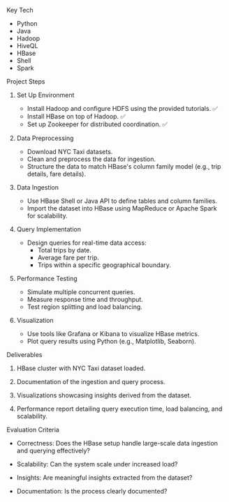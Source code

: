 Key Tech

- Python
- Java
- Hadoop
- HiveQL
- HBase
- Shell
- Spark

Project Steps 

1. Set Up Environment 

   - Install Hadoop and configure HDFS using the provided tutorials. ✅
   - Install HBase on top of Hadoop. ✅
   - Set up Zookeeper for distributed coordination. ✅

2. Data Preprocessing 

   - Download NYC Taxi datasets. 
   - Clean and preprocess the data for ingestion. 
   - Structure the data to match HBase's column family model (e.g., trip details, fare details). 

3. Data Ingestion 

   - Use HBase Shell or Java API to define tables and column families. 
   - Import the dataset into HBase using MapReduce or Apache Spark for scalability. 

4. Query Implementation 

   - Design queries for real-time data access: 
     - Total trips by date. 
     - Average fare per trip. 
     - Trips within a specific geographical boundary. 

5. Performance Testing 

   - Simulate multiple concurrent queries. 
   - Measure response time and throughput. 
   - Test region splitting and load balancing. 

6. Visualization 

   - Use tools like Grafana or Kibana to visualize HBase metrics. 
   - Plot query results using Python (e.g., Matplotlib, Seaborn). 

Deliverables 

1. HBase cluster with NYC Taxi dataset loaded. 

2. Documentation of the ingestion and query process. 

3. Visualizations showcasing insights derived from the dataset. 

4. Performance report detailing query execution time, load balancing, and scalability. 

Evaluation Criteria 

- Correctness: Does the HBase setup handle large-scale data ingestion and querying effectively? 

- Scalability: Can the system scale under increased load? 

- Insights: Are meaningful insights extracted from the dataset? 

- Documentation: Is the process clearly documented? 